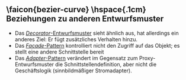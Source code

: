 ## \faicon{bezier-curve} \hspace{.1cm} Beziehungen zu anderen Entwurfsmuster
* Das [_Decorator_-Entwurfsmuster](https://de.wikipedia.org/wiki/Decorator) sieht ähnlich aus, hat allerdings ein 
anderes Ziel: Er fügt zusätzliches Verhalten hinzu.
* Das [_Facade_-Pattern](https://de.wikipedia.org/wiki/Fassade_(Entwurfsmuster)) kontrolliert nicht den Zugriff auf das
Objekt; es stellt eine andere Schnittstelle bereit
* Das [_Adapter_-Pattern](https://de.wikipedia.org/wiki/Adapter_(Entwurfsmuster)) verändert im Gegensatz zum 
Proxy-Entwurfsmuster die Schnittstellendefinition, aber nicht die Geschäftslogik (sinnbildmäßiger Stromadapter).
